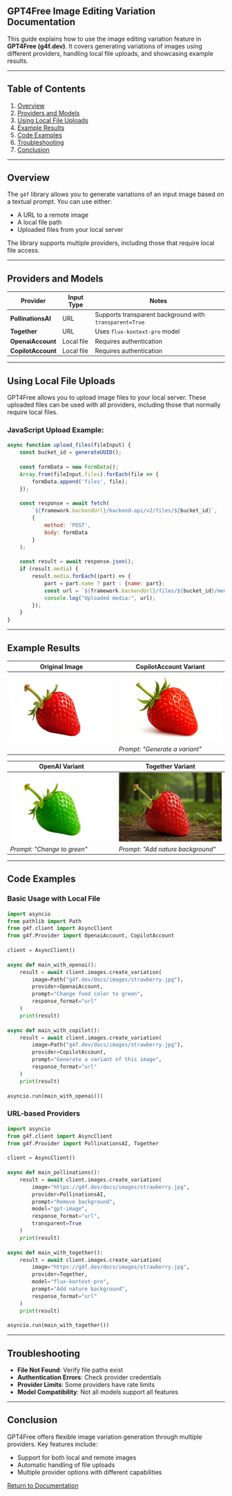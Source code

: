 ## GPT4Free Image Editing Variation Documentation

This guide explains how to use the image editing variation feature in **GPT4Free (g4f.dev)**. It covers generating variations of images using different providers, handling local file uploads, and showcasing example results.

---

## Table of Contents

1. [Overview](#overview)
2. [Providers and Models](#providers-and-models)
3. [Using Local File Uploads](#using-local-file-uploads)
4. [Example Results](#example-results)
5. [Code Examples](#code-examples)
6. [Troubleshooting](#troubleshooting)
7. [Conclusion](#conclusion)

---

## Overview

The `g4f` library allows you to generate variations of an input image based on a textual prompt. You can use either:
- A URL to a remote image
- A local file path
- Uploaded files from your local server

The library supports multiple providers, including those that require local file access.

---

## Providers and Models

| Provider | Input Type | Notes |
|----------|------------|-------|
| **PollinationsAI** | URL | Supports transparent background with `transparent=True` |
| **Together** | URL | Uses `flux-kontext-pro` model |
| **OpenaiAccount** | Local file | Requires authentication |
| **CopilotAccount** | Local file | Requires authentication |

---

## Using Local File Uploads

GPT4Free allows you to upload image files to your local server. These uploaded files can be used with all providers, including those that normally require local files.

### JavaScript Upload Example:
```javascript
async function upload_files(fileInput) {
    const bucket_id = generateUUID();
    
    const formData = new FormData();
    Array.from(fileInput.files).forEach(file => {
        formData.append('files', file);
    });
    
    const response = await fetch(
        `${framework.backendUrl}/backend-api/v2/files/${bucket_id}`, 
        {
            method: 'POST',
            body: formData
        }
    );
    
    const result = await response.json();
    if (result.media) {
        result.media.forEach((part) => {
            part = part.name ? part : {name: part};
            const url = `${framework.backendUrl}/files/${bucket_id}/media/${part.name}`;
            console.log("Uploaded media:", url);
        });
    }
}
```

---

## Example Results

| Original Image | CopilotAccount Variant |
|----------------|------------------------|
| <img src="images/strawberry.jpg" alt="Original" height="160"> | <img src="images/strawberry_copilot.png" alt="Copilot" height="160"> |
| | *Prompt: "Generate a variant"* |

| OpenAI Variant | Together Variant |
|----------------|------------------|
| <img src="images/strawberry_openai.png" alt="OpenAI" height="160"> | <img src="images/strawberry_together.jpg" alt="Together" height="160"> |
| *Prompt: "Change to green"* | *Prompt: "Add nature background"* |

---

## Code Examples

### Basic Usage with Local File
```python
import asyncio
from pathlib import Path
from g4f.client import AsyncClient
from g4f.Provider import OpenaiAccount, CopilotAccount

client = AsyncClient()

async def main_with_openai():
    result = await client.images.create_variation(
        image=Path("g4f.dev/docs/images/strawberry.jpg"),
        provider=OpenaiAccount,
        prompt="Change food color to green",
        response_format="url"
    )
    print(result)

async def main_with_copilot():
    result = await client.images.create_variation(
        image=Path("g4f.dev/docs/images/strawberry.jpg"),
        provider=CopilotAccount,
        prompt="Generate a variant of this image",
        response_format="url"
    )
    print(result)

asyncio.run(main_with_openai())
```

### URL-based Providers
```python
import asyncio
from g4f.client import AsyncClient
from g4f.Provider import PollinationsAI, Together

client = AsyncClient()

async def main_pollinations():
    result = await client.images.create_variation(
        image="https://g4f.dev/docs/images/strawberry.jpg",
        provider=PollinationsAI,
        prompt="Remove background",
        model="gpt-image",
        response_format="url",
        transparent=True
    )
    print(result)

async def main_with_together():
    result = await client.images.create_variation(
        image="https://g4f.dev/docs/images/strawberry.jpg",
        provider=Together,
        model="flux-kontext-pro",
        prompt="Add nature background",
        response_format="url"
    )
    print(result)

asyncio.run(main_with_together())
```

---

## Troubleshooting

- **File Not Found**: Verify file paths exist
- **Authentication Errors**: Check provider credentials
- **Provider Limits**: Some providers have rate limits
- **Model Compatibility**: Not all models support all features

---

## Conclusion

GPT4Free offers flexible image variation generation through multiple providers. Key features include:
- Support for both local and remote images
- Automatic handling of file uploads
- Multiple provider options with different capabilities

[Return to Documentation](README.md)